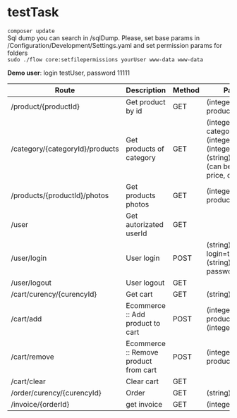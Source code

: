 # testTask

`composer update`  
Sql dump you can search in /sqlDump.
Please, set base params in /Configuration/Development/Settings.yaml and set permission params for folders  
`sudo ./flow core:setfilepermissions yourUser www-data www-data`


**Demo user**: login testUser, password 11111

Route | Description | Method | Params
--- | --- | --- | ---
/product/{productId} | Get product by id | GET | (integer) productId
/category/{categoryId}/products | Get products of category | GET | (integer) categoryId, (integer) offset, (integer) limit, (string) order (can be title, price, quantity )
/products/{productId}/photos | Get products photos | GET | (integer) productId
/user | Get autorizated userId | GET | 
/user/login | User login | POST | (string) login=testUser, (string) password=11111
/user/logout | User logout | GET | 
/cart/curency/{curencyId} | Get cart | GET | (string) curencyId
/cart/add | Ecommerce :: Add product to cart | POST | (integer) productId, (integer) count
/cart/remove | Ecommerce :: Remove product from cart | POST | (integer) productId
/cart/clear | Clear cart | GET | 
/order/curency/{curencyId} | Order | GET | (string) curencyId
/invoice/{orderId} | get invoice | GET | (integer) orderId